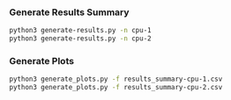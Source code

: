 ### Generate Results Summary

```sh
python3 generate-results.py -n cpu-1
python3 generate-results.py -n cpu-2
```

### Generate Plots

```sh
python3 generate_plots.py -f results_summary-cpu-1.csv
python3 generate_plots.py -f results_summary-cpu-2.csv
```
